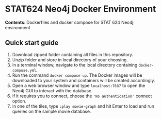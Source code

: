 # STAT624 Neo4j Docker Environment
**Contents**: Dockerfiles and docker compose for STAT 624 Neo4j environment

## Quick start guide
1. Download zipped folder containing all files in this repository.
2. Unzip folder and store in local directory of your choosing.
3. In a terminal window, navigate to the local directory containing `docker-compose.yml`.
4. Run the command `docker compose up`.  The Docker images will be downloaded to your system and containers will be created accordingly.
5. Open a web browser window and type `localhost:7687` to open the Neo4j GUI to interact with the database.
6. If it requires you to connect, choose the `'No authentication'` connect option.  
7. In one of the tiles, type `:play movie-graph` and hit Enter to load and run queries on the sample movie database.
